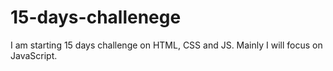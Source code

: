 # 15-days-challenege
I am starting 15 days challenge on HTML, CSS and JS. Mainly I will focus on JavaScript.
